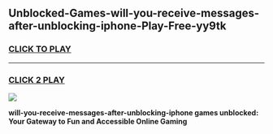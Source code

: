 
## Unblocked-Games-will-you-receive-messages-after-unblocking-iphone-Play-Free-yy9tk
<h3>
<a href="https://premium76.site?title=will-you-receive-messages-after-unblocking-iphone&ref=18A1">CLICK TO PLAY</a></h3>
<hr>

<h3>
<a href="https://premium76.site?title=will-you-receive-messages-after-unblocking-iphone&ref=18A1">CLICK 2 PLAY</a>
  
</h3>

<a href="https://premium76.site?title=will-you-receive-messages-after-unblocking-iphone&ref=18A1"><img src="https://clearcache.store/games.png"></a>


**will-you-receive-messages-after-unblocking-iphone games unblocked: Your Gateway to Fun and Accessible Online Gaming**
